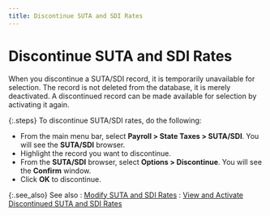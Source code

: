 ```yaml
---
title: Discontinue SUTA and SDI Rates
---
```


# Discontinue SUTA and SDI Rates


When you discontinue a SUTA/SDI record, it is temporarily unavailable  for selection. The record is not deleted from the database, it is merely  deactivated. A discontinued record can be made available for selection  by activating it again.


{:.steps}
To discontinue SUTA/SDI rates, do the following:

- From the main  menu bar, select **Payroll &gt; State Taxes 
 &gt; SUTA/SDI**. You will see the **SUTA/SDI**  browser.
- Highlight the  record you want to discontinue.
- From the **SUTA/SDI** browser, select **Options 
 &gt; Discontinue**. You will see the **Confirm**  window.
- Click **OK** to discontinue.



{:.see_also}
See also
: [Modify SUTA  and SDI Rates]({{site.prl_baseurl}}/setup/suta-sdi-setup/setup-rates/modifying_suta_sdi_rates.html)
: [View  and Activate Discontinued SUTA and SDI Rates]({{site.prl_baseurl}}/setup/suta-sdi-setup/setup-rates/view_and_activate_a_discontinued_suta_sdi_information.html)

